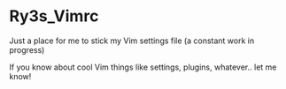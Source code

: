 # Ry3s_Vimrc
Just a place for me to stick my Vim settings file (a constant work in progress)

If you know about cool Vim things like settings, plugins, whatever.. let me know!

